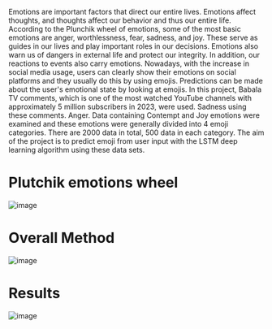 Emotions are important factors that direct our entire lives. Emotions affect thoughts, and thoughts 
affect our behavior and thus our entire life. According to the Plunchik wheel of emotions, some of the 
most basic emotions are anger, worthlessness, fear, sadness, and joy. These serve as guides in our lives 
and play important roles in our decisions. Emotions also warn us of dangers in external life and protect 
our integrity. In addition, our reactions to events also carry emotions. Nowadays, with the increase in 
social media usage, users can clearly show their emotions on social platforms and they usually do this 
by using emojis. Predictions can be made about the user's emotional state by looking at emojis. In this 
project, Babala TV comments, which is one of the most watched YouTube channels with 
approximately 5 million subscribers in 2023, were used. Sadness using these comments. Anger. Data 
containing Contempt and Joy emotions were examined and these emotions were generally divided into 
4 emoji categories. There are 2000 data in total, 500 data in each category. The aim of the project is to 
predict emoji from user input with the LSTM deep learning algorithm using these data sets.

# Plutchik emotions wheel

![image](https://github.com/zuleyhairmakk/Emoji-Prediction/assets/87870858/73abb3a2-97d2-4761-ab16-33b82094f7c2)

# Overall Method
![image](https://github.com/zuleyhairmakk/Emoji-Prediction/assets/87870858/43c22345-8e4b-4295-994e-d087b53a6758)

# Results
![image](https://github.com/zuleyhairmakk/Emoji-Prediction/assets/87870858/8ecdd3c1-6594-42b6-8fcf-8df165d75bbe)


